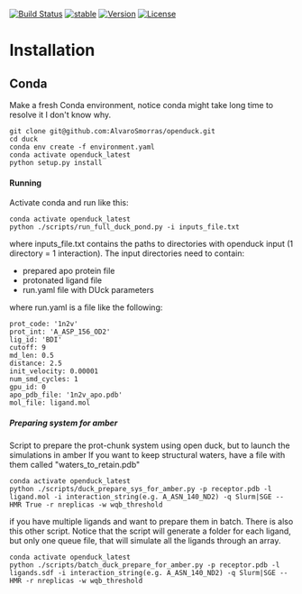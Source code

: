 [![Build Status](https://travis-ci.org/abradle/duck.svg?branch=master)](https://travis-ci.org/abradle/duck)
[![stable](http://badges.github.io/stability-badges/dist/experimental.svg)](http://github.com/badges/stability-badges)
[![Version](http://img.shields.io/badge/version-0.1.0-blue.svg?style=flat)](https://github.com/abradle/duck)
[![License](http://img.shields.io/badge/license-Apache%202.0-blue.svg?style=flat)](https://github.com/abradle/duck/blob/master/LICENSE.txt)

# Installation

## Conda

Make a fresh Conda environment, notice conda might take long time to resolve it I don't know why.
```
git clone git@github.com:AlvaroSmorras/openduck.git
cd duck
conda env create -f environment.yaml 
conda activate openduck_latest
python setup.py install
```

#### Running

Activate conda and run like this:
```
conda activate openduck_latest
python ./scripts/run_full_duck_pond.py -i inputs_file.txt
```

where inputs_file.txt contains the paths to directories with openduck input (1 directory = 1 interaction).
The input directories need to contain:
- prepared apo protein file
- protonated ligand file
- run.yaml file with DUck parameters


where run.yaml is a file like the following:

```
prot_code: '1n2v'
prot_int: 'A_ASP_156_OD2'
lig_id: 'BDI'
cutoff: 9
md_len: 0.5
distance: 2.5
init_velocity: 0.00001
num_smd_cycles: 1
gpu_id: 0
apo_pdb_file: '1n2v_apo.pdb'
mol_file: ligand.mol
```

##### Preparing system for amber

Script to prepare the prot-chunk system using open duck, but to launch the simulations in amber
If you want to keep structural waters, have a file with them called "waters_to_retain.pdb"

```{bash}
conda activate openduck_latest
python ./scripts/duck_prepare_sys_for_amber.py -p receptor.pdb -l ligand.mol -i interaction_string(e.g. A_ASN_140_ND2) -q Slurm|SGE --HMR True -r nreplicas -w wqb_threshold
```

if you have multiple ligands and want to prepare them in batch. There is also this other script. Notice that the script will generate a folder for each ligand, but only one queue file, that will simulate all the ligands through an array.

```{bash}
conda activate openduck_latest
python ./scripts/batch_duck_prepare_for_amber.py -p receptor.pdb -l ligands.sdf -i interaction_string(e.g. A_ASN_140_ND2) -q Slurm|SGE --HMR -r nreplicas -w wqb_threshold
```
